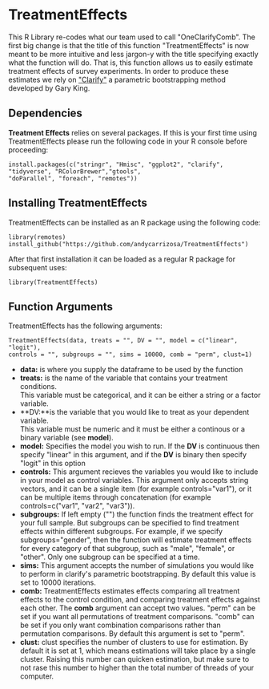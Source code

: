 # TreatmentEffects
This R Library re-codes what our team used to call "OneClarifyComb". The first big change 
is that the title of this function "TreatmentEffects" is now meant to be more intuitive and
less jargon-y with the title specifying exactly what the function will do.  That is, this function
allows us to easily estimate treatment effects of survey experiments. In order to produce these
estimates we rely on ["Clarify"](https://gking.harvard.edu/clarify) a parametric bootstrapping method
developed by Gary King. 

## Dependencies

**Treatment Effects** relies on several packages.  If this is your first time using TreatmentEffects
please run the following code in your R console before proceeding:

```
install.packages(c("stringr", "Hmisc", "ggplot2", "clarify", "tidyverse", "RColorBrewer","gtools",
"doParallel", "foreach", "remotes"))
```

## Installing TreatmentEffects

TreatmentEffects can be installed as an R package using the following code:
```
library(remotes)
install_github("https://github.com/andycarrizosa/TreatmentEffects")
```
After that first installation it can be loaded as a regular R package for subsequent uses:

```
library(TreatmentEffects)
```

## Function Arguments

TreatmentEffects has the following arguments:

```
TreatmentEffects(data, treats = "", DV = "", model = c("linear", "logit"), 
controls = "", subgroups = "", sims = 10000, comb = "perm", clust=1) 
```

- **data:** is where you supply the dataframe to be used by the function
- **treats:** is the name of the variable that contains your treatment conditions.  
This variable must be categorical, and it can be either a string or a factor variable.
- **DV:**is the variable that you would like to treat as your dependent variable.  
This variable must be numeric and it must be either a continous or a binary variable (see **model**).
- **model:** Specifies the model you wish to run.  If the **DV** is continuous then specify "linear" in this argument,
and if the **DV** is binary then specify "logit" in this option
- **controls:** This argument recieves the variables you would like to include in your model as control variables.  This argument only accepts string vectors, 
and it can be a single item (for example controls="var1"), or it can be multiple items through concatenation (for example controls=c("var1", "var2", "var3")).
- **subgroups:** If left empty ("") the function finds the treatment effect for your full sample. But subgroups can be specified to find treatment effects within
different subgroups.  For example, if we specify subgroups="gender", then the function will estimate treatment effects for every category of that subgroup, such as "male",
"female", or "other".  Only one subgroup can be specified at a time.
- **sims:** This argument accepts the number of simulations you would like to perform in clarify's parametric bootstrapping. By default this value is set to 10000 iterations.
- **comb:** TreatmentEffects estimates effects comparing all treatment effects to the control condition, and comparing treatment effects against each other.  The **comb**
argument can accept two values. "perm" can be set if you want all permutations of treatment comparisons.  "comb" can be set if you only want combination comparisons
rather than permutation comparisons.  By default this argument is set to "perm".
- **clust:** clust specifies the number of clusters to use for estimation.  By default it is set at 1, which 
means estimations will take place by a single cluster. Raising this number can quicken estimation, but make sure
to not rase this number to higher than the total number of threads of your computer.





